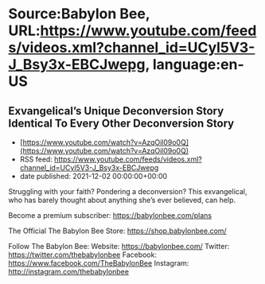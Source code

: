 # Source:Babylon Bee, URL:https://www.youtube.com/feeds/videos.xml?channel_id=UCyl5V3-J_Bsy3x-EBCJwepg, language:en-US

## Exvangelical’s Unique Deconversion Story Identical To Every Other Deconversion Story
 - [https://www.youtube.com/watch?v=AzqOil09o0Q](https://www.youtube.com/watch?v=AzqOil09o0Q)
 - RSS feed: https://www.youtube.com/feeds/videos.xml?channel_id=UCyl5V3-J_Bsy3x-EBCJwepg
 - date published: 2021-12-02 00:00:00+00:00

Struggling with your faith? Pondering a deconversion? This exvangelical, who has barely thought about anything she’s ever believed, can help.

Become a premium subscriber:  https://babylonbee.com/plans

The Official The Babylon Bee Store:  https://shop.babylonbee.com/

Follow The Babylon Bee:
Website: https://babylonbee.com/
Twitter: https://twitter.com/thebabylonbee
Facebook: https://www.facebook.com/TheBabylonBee
Instagram: http://instagram.com/thebabylonbee

